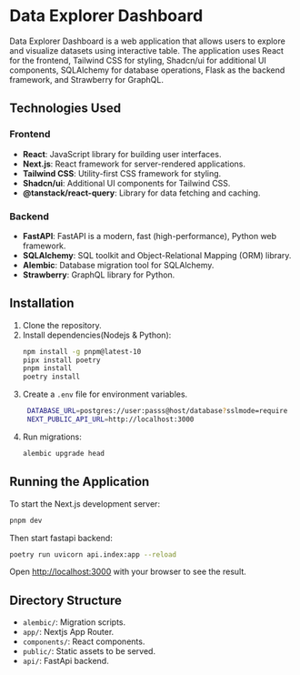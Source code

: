 # Data Explorer Dashboard

Data Explorer Dashboard is a web application that allows users to explore and visualize datasets using interactive table. The application uses React for the frontend, Tailwind CSS for styling, Shadcn/ui for additional UI components, SQLAlchemy for database operations, Flask as the backend framework, and Strawberry for GraphQL.


## Technologies Used

### Frontend
- **React**: JavaScript library for building user interfaces.
- **Next.js**: React framework for server-rendered applications.
- **Tailwind CSS**: Utility-first CSS framework for styling.
- **Shadcn/ui**: Additional UI components for Tailwind CSS.
- **@tanstack/react-query**: Library for data fetching and caching.

### Backend
- **FastAPI**: FastAPI is a modern, fast (high-performance), Python web framework.
- **SQLAlchemy**: SQL toolkit and Object-Relational Mapping (ORM) library.
- **Alembic**: Database migration tool for SQLAlchemy.
- **Strawberry**: GraphQL library for Python.

## Installation

1. Clone the repository.
2. Install dependencies(Nodejs & Python):
   ```bash
   npm install -g pnpm@latest-10
   pipx install poetry
   pnpm install
   poetry install
   ```
3. Create a `.env` file for environment variables.
   ```bash
	DATABASE_URL=postgres://user:passs@host/database?sslmode=require
	NEXT_PUBLIC_API_URL=http://localhost:3000
   ```
4. Run migrations:
   ```bash
   alembic upgrade head
   ```

## Running the Application

To start the Next.js development server:

```bash
pnpm dev
```

Then start fastapi backend:
```bash
poetry run uvicorn api.index:app --reload
```

Open [http://localhost:3000](http://localhost:3000) with your browser to see the result.

## Directory Structure

- `alembic/`: Migration scripts.
- `app/`: Nextjs App Router.
- `components/`: React components.
- `public/`: Static assets to be served.
- `api/`: FastApi backend.